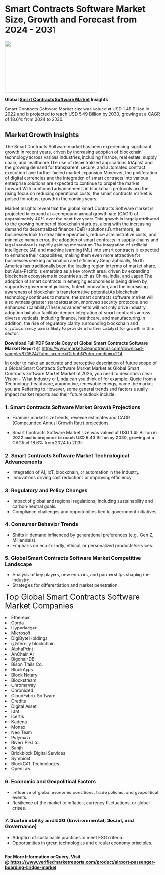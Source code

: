 <H1>Smart Contracts Software Market Size, Growth and Forecast from 2024 - 2031</H1><img class="aligncenter size-medium wp-image-584254" src="https://thirdeyenews.in/wp-content/uploads/2024/09/Global-Market-Research-300x168.jpeg" alt="" width="300" height="168" /><p><strong>Global&nbsp;<a href="https://www.marketsizeandtrends.com/download-sample/870524/?utm_source=Github8j?utm_medium=214">Smart Contracts Software Market</a> Insights</strong></p><p>Smart Contracts Software Market size was valued at USD 1.45 Billion in 2022 and is projected to reach USD 5.49 Billion by 2030, growing at a CAGR of 18.6% from 2024 to 2030.</p><p><h2>Market Growth Insights</h2> <p>The Smart Contracts Software market has been experiencing significant growth in recent years, driven by increasing adoption of blockchain technology across various industries, including finance, real estate, supply chain, and healthcare.The rise of decentralized applications (dApps) and the growing demand for transparent, secure, and automated contract execution have further fueled market expansion.Moreover, the proliferation of digital currencies and the integration of smart contracts into various enterprise solutions are expected to continue to propel the market forward.With continued advancements in blockchain protocols and the rising focus on reducing operational costs, the smart contracts market is poised for robust growth in the coming years.</p> <p>Market Insights reveal that the global Smart Contracts Software market is projected to expand at a compound annual growth rate (CAGR) of approximately 40% over the next five years.This growth is largely attributed to the growing number of blockchain startups, along with the increasing demand for decentralized finance (DeFi) solutions.Furthermore, as businesses look to streamline operations, reduce administrative costs, and minimize human error, the adoption of smart contracts in supply chains and legal services is rapidly gaining momentum.The integration of artificial intelligence (AI) and machine learning (ML) into smart contracts is expected to enhance their capabilities, making them even more attractive for businesses seeking automation and efficiency.Geographically, North America has traditionally been the leading region in terms of market share, but Asia-Pacific is emerging as a key growth area, driven by expanding blockchain ecosystems in countries such as China, India, and Japan.The adoption of smart contracts in emerging economies is being driven by supportive government policies, fintech innovation, and the increasing awareness of blockchain's transformative potential.As blockchain technology continues to mature, the smart contracts software market will also witness greater standardization, improved security protocols, and enhanced scalability.These advancements will not only drive industry adoption but also facilitate deeper integration of smart contracts across diverse verticals, including finance, healthcare, and manufacturing.In addition, the rise of regulatory clarity surrounding blockchain and cryptocurrency use is likely to provide a further catalyst for growth in this sector.</p> <p><span class=""><strong>Download Full PDF Sample Copy of Global Smart Contracts Software Market Report</strong> @ <a href="https://www.marketsizeandtrends.com/download-sample/870524/?utm_source=Github8j?utm_medium=214" target="_blank">https://www.marketsizeandtrends.com/download-sample/870524/?utm_source=Github8j?utm_medium=214</a></span></p><p>In order to make an accurate and perceptive description of future scope of a Global&nbsp;Smart Contracts Software Market Market as Global&nbsp;Smart Contracts Software Market Market of 2025, you need to describe a clear Vision &ndash; What Industry or Linda can you think of for example: Quote from a Technology, healthcare, automotive, renewable energy, name the market you are Reffering to.However, some general trends and factors usually impact market reports and their future outlook include:</p><h3>1.&nbsp;<strong>Smart Contracts Software Market Growth Projections</strong></h3><ul><li>Examine market size trends, revenue estimates and CAGR (Compounded Annual Growth Rate) projections.</li><li><p>Smart Contracts Software Market size was valued at USD 1.45 Billion in 2022 and is projected to reach USD 5.49 Billion by 2030, growing at a CAGR of 18.6% from 2024 to 2030.</p></li></ul><h3>2.&nbsp;<strong>Smart Contracts Software Market Technological Advancements</strong></h3><ul><li>Integration of AI, IoT, blockchain, or automation in the industry.</li><li>Innovations driving cost reductions or improving efficiency.</li></ul><h3>3.&nbsp;<strong>Regulatory and Policy Changes</strong></h3><ul><li>Impact of global and regional regulations, including sustainability and carbon-neutral goals.</li><li>Compliance challenges and opportunities tied to government initiatives.</li></ul><h3>4.&nbsp;<strong>Consumer Behavior Trends</strong></h3><ul><li>Shifts in demand influenced by generational preferences (e.g., Gen Z, Millennials).</li><li>Emphasis on eco-friendly, ethical, or personalized products/services.</li></ul><h3>5.&nbsp;<strong>Global Smart Contracts Software Market Competitive Landscape</strong></h3><ul><li>Analysis of key players, new entrants, and partnerships shaping the industry.</li><li>Strategies for differentiation and market penetration.</li></ul><p data-pm-slice="1 1 []"><span style="color: inherit; font-family: inherit; font-size: 25px;">Top Global Smart Contracts Software Market Companies</span></p><div class="" data-test-id=""><p><li>Ethereum</li><li> Corda</li><li> Hyperledger</li><li> Microsoft</li><li> DigiByte Holdings</li><li> ï¿½ternity blockchain</li><li> AlphaPoint</li><li> AnChain.AI</li><li> BigchainDB</li><li> Bison Trails Co.</li><li> BlockApps</li><li> Block Notary</li><li> Blockstream</li><li> ChromaWay</li><li> Chronicled</li><li> CloudFabrix Software</li><li> Credits</li><li> Digital Asset</li><li> IBM</li><li> Icertis</li><li> Kadena</li><li> Monax</li><li> Neo Team</li><li> Polymath</li><li> Riverr Pte.Ltd.</li><li> Sanjh</li><li> Brickblock Digital Services</li><li> Symbiont</li><li> BlockCAT Technologies</li><li> OpenLaw</li></p></div><h3>6.&nbsp;<strong>Economic and Geopolitical Factors</strong></h3><ul><li>Influence of global economic conditions, trade policies, and geopolitical events.</li><li>Resilience of the market to inflation, currency fluctuations, or global crises.</li></ul><h3>7.&nbsp;<strong>Sustainability and ESG (Environmental, Social, and Governance)</strong></h3><ul><li>Adoption of sustainable practices to meet ESG criteria.</li><li>Opportunities in green technologies and circular economy principles.</li></ul><h2><strong style="font-size: 14px;">For More Information or Query, Visit @&nbsp;</strong><a style="background-color: #ffffff; font-size: 14px;" href="https://www.marketsizeandtrends.com/report/smart-contracts-software-market/" target="_blank">https://www.verifiedmarketreports.com/product/airport-passenger-boarding-bridge-market</a></h2>